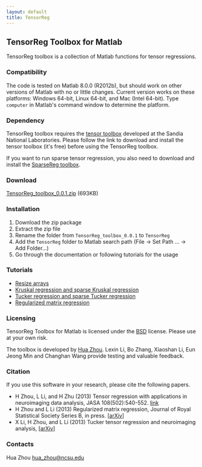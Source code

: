 ```yaml
---
layout: default
title: TensorReg
---
```


## TensorReg Toolbox for Matlab

TensorReg toolbox is a collection of Matlab functions for tensor regressions.

### Compatibility

The code is tested on Matlab 8.0.0 (R2012b), but should work on other versions of Matlab with no or little changes. Current version works on these platforms: Windows 64-bit, Linux 64-bit, and Mac (Intel 64-bit). Type `computer` in Matlab's command window to determine the platform.

### Dependency

TensorReg toolbox requires the [tensor toolbox](http://www.sandia.gov/~tgkolda/TensorToolbox/index-2.5.html) developed at the Sandia National Laboratories. Please follow the link to download and install the tensor toolbox (it's free) before using the TensorReg toolbox. 

If you want to run sparse tensor regression, you also need to download and install the [SparseReg toolbox](http://www4.stat.ncsu.edu/~hzhou3/softwares/sparsereg/).

### Download

[TensorReg_toolbox_0.0.1.zip](../TensorReg_toolbox_0.0.1.zip) (693KB)

### Installation

1. Download the zip package
2. Extract the zip file
3. Rename the folder from `TensorReg_toolbox_0.0.1` to `TensorReg`
4. Add the `TensorReg` folder to Matlab search path (File -> Set Path ... -> Add Folder...)
5. Go through the documentation or following tutorials for the usage

### Tutorials

* [Resize arrays](./html/demo_resize.html)
* [Kruskal regression and sparse Kruskal regression](./html/demo_kruskal.html)
* [Tucker regression and sparse Tucker regression](./html/demo_tucker.html)
* [Regularized matrix regression](./html/demo_matrixreg.html)


### Licensing

TensorReg Toolbox for Matlab is licensed under the [BSD](./html/COPYRIGHT.txt) license. Please use at your own risk. 

The toolbox is developed by [Hua Zhou](http://www.stat.ncsu.edu/people/zhou/).  Lexin Li, Bo Zhang, Xiaoshan Li, Eun Jeong Min and Changhan Wang provide testing and valuable feedback.

### Citation

If you use this software in your research, please cite the following papers.

* H Zhou, L Li, and H Zhu (2013) Tensor regression with applications in neuroimaging data analysis, JASA 108(502):540-552. [link](http://www.tandfonline.com/doi/abs/10.1080/01621459.2013.776499#.UeW24mTXjbw)
* H Zhou and L Li (2013) Regularized matrix regression, Journal of Royal Statistical Society Series B, in press. \[[arXiv](http://arxiv.org/abs/1204.3331)\]
* X Li, H Zhou, and L Li (2013) Tucker tensor regression and neuroimaging analysis, \[[arXiv](http://arxiv.org/abs/1304.5637)\]

### Contacts

Hua Zhou <hua_zhou@ncsu.edu>
